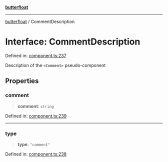 [**butterfloat**](../README.md)

***

[butterfloat](../globals.md) / CommentDescription

# Interface: CommentDescription

Defined in: [component.ts:237](https://github.com/WorldMaker/butterfloat/blob/f0f5f6205e72911354af687f4fb1c543d3ebd586/component.ts#L237)

Description of the `<Comment>` pseudo-component

## Properties

### comment

> **comment**: `string`

Defined in: [component.ts:239](https://github.com/WorldMaker/butterfloat/blob/f0f5f6205e72911354af687f4fb1c543d3ebd586/component.ts#L239)

***

### type

> **type**: `"comment"`

Defined in: [component.ts:238](https://github.com/WorldMaker/butterfloat/blob/f0f5f6205e72911354af687f4fb1c543d3ebd586/component.ts#L238)
